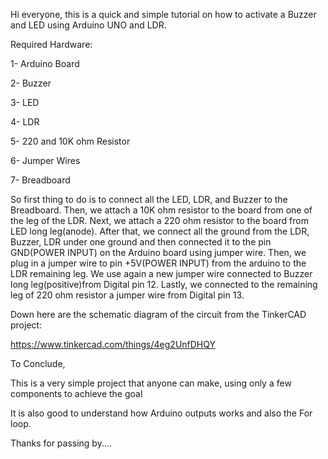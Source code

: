 Hi everyone, this is a quick and simple tutorial on how to activate a Buzzer and LED using Arduino UNO and LDR.



Required Hardware:



1- Arduino Board

2- Buzzer

3- LED

4- LDR

5- 220 and 10K ohm Resistor

6- Jumper Wires

7- Breadboard


So first thing to do is to connect all the LED, LDR, and Buzzer to the Breadboard. Then, we attach a 10K ohm resistor to the board from one of the leg of the LDR. Next, we attach a 220 ohm resistor to the board from LED long leg(anode). After that, we connect all the ground from the LDR, Buzzer, LDR under one ground and then connected it to the pin GND(POWER INPUT) on the Arduino board using jumper wire. Then, we plug in a jumper wire to pin +5V(POWER INPUT) from the arduino to the LDR remaining leg. We use again a new jumper wire connected to Buzzer long leg(positive)from Digital pin 12. Lastly, we connected to the remaining leg of 220 ohm resistor a jumper wire from Digital pin 13.


Down here are the schematic diagram of the circuit from the TinkerCAD project:

https://www.tinkercad.com/things/4eg2UnfDHQY







To Conclude,


This is a very simple project that anyone can make, using only a few components to achieve the goal

It is also good to understand how Arduino outputs works and also the For loop.

Thanks for passing by....
